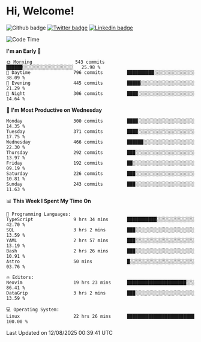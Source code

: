   # Hi, Welcome!
  ![Github badge](https://img.shields.io/github/followers/kraken-afk.svg?style=social&label=Follow&maxAge=2592000)
  [![Twitter badge](https://img.shields.io/badge/-Twitter-00acee?style=flat-square&logo=Twitter&logoColor=white)](https://twitter.com/trshppl)
  [![Linkedin badge](https://img.shields.io/badge/LinkedIn-0077B5?style=flat-square&logo=linkedin&logoColor=white)](https://www.linkedin.com/in/noveanrer)
<!--START_SECTION:waka-->
![Code Time](http://img.shields.io/badge/Code%20Time-1%2C167%20hrs%2035%20mins-blue)

**I'm an Early 🐤** 

```text
🌞 Morning                543 commits         ██████░░░░░░░░░░░░░░░░░░░   25.98 % 
🌆 Daytime                796 commits         ██████████░░░░░░░░░░░░░░░   38.09 % 
🌃 Evening                445 commits         █████░░░░░░░░░░░░░░░░░░░░   21.29 % 
🌙 Night                  306 commits         ████░░░░░░░░░░░░░░░░░░░░░   14.64 % 
```
📅 **I'm Most Productive on Wednesday** 

```text
Monday                   300 commits         ████░░░░░░░░░░░░░░░░░░░░░   14.35 % 
Tuesday                  371 commits         ████░░░░░░░░░░░░░░░░░░░░░   17.75 % 
Wednesday                466 commits         ██████░░░░░░░░░░░░░░░░░░░   22.30 % 
Thursday                 292 commits         ███░░░░░░░░░░░░░░░░░░░░░░   13.97 % 
Friday                   192 commits         ██░░░░░░░░░░░░░░░░░░░░░░░   09.19 % 
Saturday                 226 commits         ███░░░░░░░░░░░░░░░░░░░░░░   10.81 % 
Sunday                   243 commits         ███░░░░░░░░░░░░░░░░░░░░░░   11.63 % 
```


📊 **This Week I Spent My Time On** 

```text
💬 Programming Languages: 
TypeScript               9 hrs 34 mins       ███████████░░░░░░░░░░░░░░   42.70 % 
SQL                      3 hrs 2 mins        ███░░░░░░░░░░░░░░░░░░░░░░   13.59 % 
YAML                     2 hrs 57 mins       ███░░░░░░░░░░░░░░░░░░░░░░   13.19 % 
Bash                     2 hrs 26 mins       ███░░░░░░░░░░░░░░░░░░░░░░   10.91 % 
Astro                    50 mins             █░░░░░░░░░░░░░░░░░░░░░░░░   03.76 % 

🔥 Editors: 
Neovim                   19 hrs 23 mins      ██████████████████████░░░   86.41 % 
DataGrip                 3 hrs 2 mins        ███░░░░░░░░░░░░░░░░░░░░░░   13.59 % 

💻 Operating System: 
Linux                    22 hrs 26 mins      █████████████████████████   100.00 % 
```


 Last Updated on 12/08/2025 00:39:41 UTC
<!--END_SECTION:waka-->